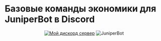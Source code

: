 # Базовые команды экономики для JuniperBot в Discord
<div align="center">

[![Мой дискорд сервер](assets/discord.png)](https://discord.com/invite/Ex64BKMrD6)
![JuniperBot](assets/bot.png)

</div>
